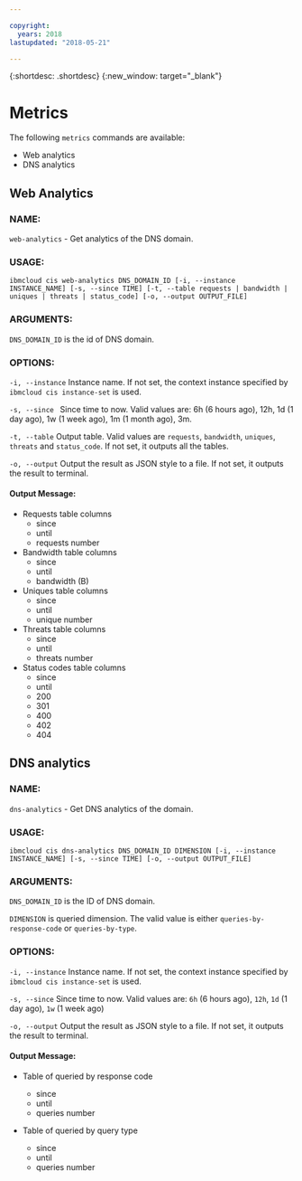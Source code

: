 ```yaml
---

copyright:
  years: 2018
lastupdated: "2018-05-21"

---
```


{:shortdesc: .shortdesc}
{:new_window: target="_blank"}

# Metrics

The following `metrics` commands are available:

* Web analytics
* DNS analytics

## Web Analytics
### NAME:
   `web-analytics` - Get analytics of the DNS domain.

### USAGE:
   `ibmcloud cis web-analytics DNS_DOMAIN_ID [-i, --instance INSTANCE_NAME] [-s, --since TIME] [-t, --table requests | bandwidth | uniques | threats | status_code] [-o, --output OUTPUT_FILE]`

### ARGUMENTS:
   `DNS_DOMAIN_ID` is the id of DNS domain.

### OPTIONS:
   `-i, --instance`  Instance name. If not set, the context instance specified by `ibmcloud cis instance-set` is used.

   `-s, --since `    Since time to now. Valid values are: 6h (6 hours ago), 12h, 1d (1 day ago), 1w (1 week ago), 1m (1 month ago), 3m.

   `-t, --table`     Output table. Valid values are `requests`, `bandwidth`, `uniques`, `threats` and `status_code`. If not set, it outputs all the tables.

   `-o, --output`    Output the result as JSON style to a file. If not set, it outputs the result to terminal.

#### Output Message:

  * Requests table columns
    * since
    * until
    * requests number
  * Bandwidth table columns  
    * since
    * until
    * bandwidth (B)      
  * Uniques table columns
    * since
    * until
    * unique number
  * Threats table columns
    * since
    * until
    * threats number
  * Status codes table columns
    * since
    * until
    * 200
    * 301
    * 400
    * 402
    * 404

## DNS analytics
### NAME:
   `dns-analytics` - Get DNS analytics of the domain.

### USAGE:
   `ibmcloud cis dns-analytics DNS_DOMAIN_ID DIMENSION [-i, --instance INSTANCE_NAME] [-s, --since TIME] [-o, --output OUTPUT_FILE]`

### ARGUMENTS:
   `DNS_DOMAIN_ID` is the ID of DNS domain.

   `DIMENSION` is queried dimension. The valid value is either `queries-by-response-code` or `queries-by-type`.

### OPTIONS:
   `-i, --instance`  Instance name. If not set, the context instance specified by `ibmcloud cis instance-set` is used.

   `-s, --since` Since time to now. Valid values are: `6h` (6 hours ago), `12h`, `1d` (1 day ago), `1w` (1 week ago)

   `-o, --output`  Output the result as JSON style to a file. If not set, it outputs the result to terminal.


#### Output Message:
   * Table of queried by response code
     * since
     * until
     * queries number

   * Table of queried by query type
     * since
     * until
     * queries number
